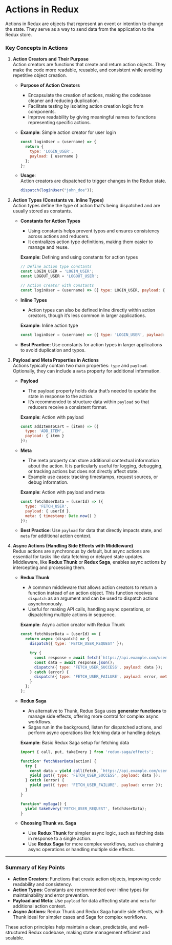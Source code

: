 # Actions in Redux

Actions in Redux are objects that represent an event or intention to change the state. They serve as a way to send data from the application to the Redux store.

### Key Concepts in Actions

1. **Action Creators and Their Purpose**  
   Action creators are functions that create and return action objects. They make the code more readable, reusable, and consistent while avoiding repetitive object creation.

   - **Purpose of Action Creators**  
     - Encapsulate the creation of actions, making the codebase cleaner and reducing duplication.
     - Facilitate testing by isolating action creation logic from components.
     - Improve readability by giving meaningful names to functions representing specific actions.

   - **Example**: Simple action creator for user login  
     ```javascript
     const loginUser = (username) => {
       return {
         type: 'LOGIN_USER',
         payload: { username }
       };
     };
     ```

   - **Usage**:  
     Action creators are dispatched to trigger changes in the Redux state.
     ```javascript
     dispatch(loginUser("john_doe"));
     ```

2. **Action Types (Constants vs. Inline Types)**  
   Action types define the type of action that’s being dispatched and are usually stored as constants.

   - **Constants for Action Types**  
     - Using constants helps prevent typos and ensures consistency across actions and reducers.
     - It centralizes action type definitions, making them easier to manage and reuse.

     **Example**: Defining and using constants for action types  
     ```javascript
     // Define action type constants
     const LOGIN_USER = 'LOGIN_USER';
     const LOGOUT_USER = 'LOGOUT_USER';

     // Action creator with constants
     const loginUser = (username) => ({ type: LOGIN_USER, payload: { username } });
     ```

   - **Inline Types**  
     - Action types can also be defined inline directly within action creators, though it’s less common in larger applications.

     **Example**: Inline action type  
     ```javascript
     const loginUser = (username) => ({ type: 'LOGIN_USER', payload: { username } });
     ```

   - **Best Practice**: Use constants for action types in larger applications to avoid duplication and typos.

3. **Payload and Meta Properties in Actions**  
   Actions typically contain two main properties: `type` and `payload`. Optionally, they can include a `meta` property for additional information.

   - **Payload**  
     - The payload property holds data that’s needed to update the state in response to the action.
     - It’s recommended to structure data within `payload` so that reducers receive a consistent format.

     **Example**: Action with payload  
     ```javascript
     const addItemToCart = (item) => ({
       type: 'ADD_ITEM',
       payload: { item }
     });
     ```

   - **Meta**  
     - The meta property can store additional contextual information about the action. It is particularly useful for logging, debugging, or tracking actions but does not directly affect state.
     - Example use cases: tracking timestamps, request sources, or debug information.

     **Example**: Action with payload and meta  
     ```javascript
     const fetchUserData = (userId) => ({
       type: 'FETCH_USER',
       payload: { userId },
       meta: { timestamp: Date.now() }
     });
     ```

   - **Best Practice**: Use `payload` for data that directly impacts state, and `meta` for additional action context.

4. **Async Actions (Handling Side Effects with Middleware)**  
   Redux actions are synchronous by default, but async actions are essential for tasks like data fetching or delayed state updates. Middleware, like **Redux Thunk** or **Redux Saga**, enables async actions by intercepting and processing them.

   - **Redux Thunk**  
     - A common middleware that allows action creators to return a function instead of an action object. This function receives `dispatch` as an argument and can be used to dispatch actions asynchronously.
     - Useful for making API calls, handling async operations, or dispatching multiple actions in sequence.

     **Example**: Async action creator with Redux Thunk  
     ```javascript
     const fetchUserData = (userId) => {
       return async (dispatch) => {
         dispatch({ type: 'FETCH_USER_REQUEST' });

         try {
           const response = await fetch(`https://api.example.com/users/${userId}`);
           const data = await response.json();
           dispatch({ type: 'FETCH_USER_SUCCESS', payload: data });
         } catch (error) {
           dispatch({ type: 'FETCH_USER_FAILURE', payload: error, meta: { userId } });
         }
       };
     };
     ```

   - **Redux Saga**  
     - An alternative to Thunk, Redux Saga uses **generator functions** to manage side effects, offering more control for complex async workflows.
     - Sagas run in the background, listen for dispatched actions, and perform async operations like fetching data or handling delays.

     **Example**: Basic Redux Saga setup for fetching data  
     ```javascript
     import { call, put, takeEvery } from 'redux-saga/effects';

     function* fetchUserData(action) {
       try {
         const data = yield call(fetch, `https://api.example.com/users/${action.payload.userId}`);
         yield put({ type: 'FETCH_USER_SUCCESS', payload: data });
       } catch (error) {
         yield put({ type: 'FETCH_USER_FAILURE', payload: error });
       }
     }

     function* mySaga() {
       yield takeEvery('FETCH_USER_REQUEST', fetchUserData);
     }
     ```

   - **Choosing Thunk vs. Saga**  
     - Use **Redux Thunk** for simpler async logic, such as fetching data in response to a single action.
     - Use **Redux Saga** for more complex workflows, such as chaining async operations or handling multiple side effects.

---

### Summary of Key Points

- **Action Creators**: Functions that create action objects, improving code readability and consistency.
- **Action Types**: Constants are recommended over inline types for maintainability and error prevention.
- **Payload and Meta**: Use `payload` for data affecting state and `meta` for additional action context.
- **Async Actions**: Redux Thunk and Redux Saga handle side effects, with Thunk ideal for simpler cases and Saga for complex workflows.

These action principles help maintain a clean, predictable, and well-structured Redux codebase, making state management efficient and scalable.